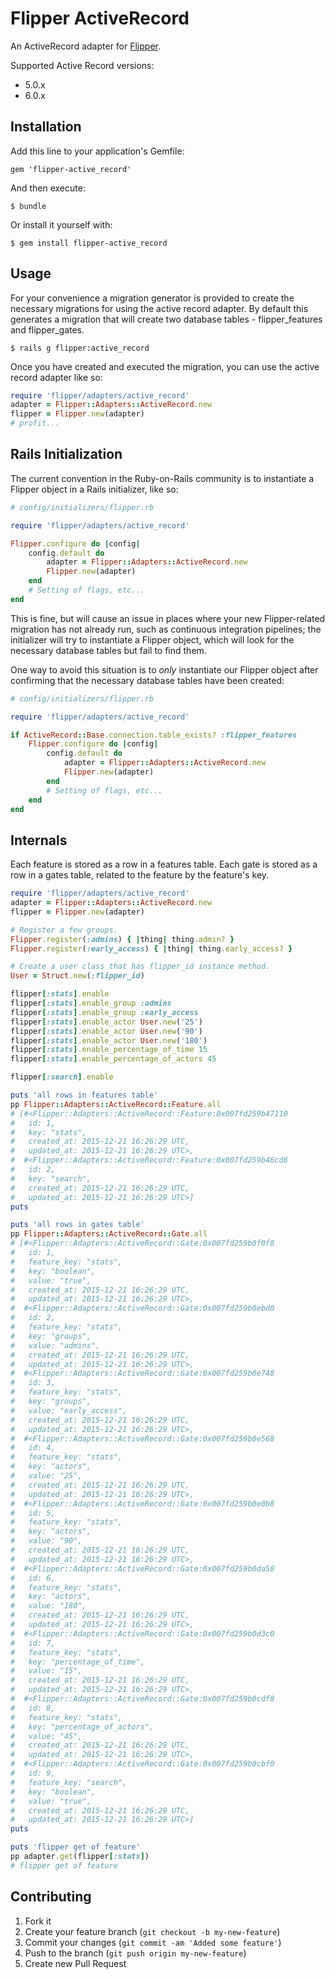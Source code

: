 # Flipper ActiveRecord

An ActiveRecord adapter for [Flipper](https://github.com/jnunemaker/flipper).

Supported Active Record versions:

* 5.0.x
* 6.0.x

## Installation

Add this line to your application's Gemfile:

    gem 'flipper-active_record'

And then execute:

    $ bundle

Or install it yourself with:

    $ gem install flipper-active_record

## Usage

For your convenience a migration generator is provided to create the necessary migrations for using the active record adapter. By default this generates a migration that will create two database tables - flipper_features and flipper_gates.

    $ rails g flipper:active_record

Once you have created and executed the migration, you can use the active record adapter like so:

```ruby
require 'flipper/adapters/active_record'
adapter = Flipper::Adapters::ActiveRecord.new
flipper = Flipper.new(adapter)
# profit...
```

## Rails Initialization

The current convention in the Ruby-on-Rails community is to instantiate a Flipper object in a Rails initializer, like so:

```ruby
# config/initializers/flipper.rb

require 'flipper/adapters/active_record'

Flipper.configure do |config|
    config.default do
        adapter = Flipper::Adapters::ActiveRecord.new
        Flipper.new(adapter)
    end
    # Setting of flags, etc...
end
```

This is fine, but will cause an issue in places where your new Flipper-related migration has not already run, such as continuous integration pipelines; the initializer will try to instantiate a Flipper object, which will look for the necessary database tables but fail to find them.

One way to avoid this situation is to *only* instantiate our Flipper object after confirming that the necessary database tables have been created:

```ruby
# config/initializers/flipper.rb

require 'flipper/adapters/active_record'

if ActiveRecord::Base.connection.table_exists? :flipper_features
    Flipper.configure do |config|
        config.default do
            adapter = Flipper::Adapters::ActiveRecord.new
            Flipper.new(adapter)
        end
        # Setting of flags, etc...
    end
end
```

## Internals

Each feature is stored as a row in a features table. Each gate is stored as a row in a gates table, related to the feature by the feature's key.

```ruby
require 'flipper/adapters/active_record'
adapter = Flipper::Adapters::ActiveRecord.new
flipper = Flipper.new(adapter)

# Register a few groups.
Flipper.register(:admins) { |thing| thing.admin? }
Flipper.register(:early_access) { |thing| thing.early_access? }

# Create a user class that has flipper_id instance method.
User = Struct.new(:flipper_id)

flipper[:stats].enable
flipper[:stats].enable_group :admins
flipper[:stats].enable_group :early_access
flipper[:stats].enable_actor User.new('25')
flipper[:stats].enable_actor User.new('90')
flipper[:stats].enable_actor User.new('180')
flipper[:stats].enable_percentage_of_time 15
flipper[:stats].enable_percentage_of_actors 45

flipper[:search].enable

puts 'all rows in features table'
pp Flipper::Adapters::ActiveRecord::Feature.all
# [#<Flipper::Adapters::ActiveRecord::Feature:0x007fd259b47110
#   id: 1,
#   key: "stats",
#   created_at: 2015-12-21 16:26:29 UTC,
#   updated_at: 2015-12-21 16:26:29 UTC>,
#  #<Flipper::Adapters::ActiveRecord::Feature:0x007fd259b46cd8
#   id: 2,
#   key: "search",
#   created_at: 2015-12-21 16:26:29 UTC,
#   updated_at: 2015-12-21 16:26:29 UTC>]
puts

puts 'all rows in gates table'
pp Flipper::Adapters::ActiveRecord::Gate.all
# [#<Flipper::Adapters::ActiveRecord::Gate:0x007fd259b0f0f8
#   id: 1,
#   feature_key: "stats",
#   key: "boolean",
#   value: "true",
#   created_at: 2015-12-21 16:26:29 UTC,
#   updated_at: 2015-12-21 16:26:29 UTC>,
#  #<Flipper::Adapters::ActiveRecord::Gate:0x007fd259b0ebd0
#   id: 2,
#   feature_key: "stats",
#   key: "groups",
#   value: "admins",
#   created_at: 2015-12-21 16:26:29 UTC,
#   updated_at: 2015-12-21 16:26:29 UTC>,
#  #<Flipper::Adapters::ActiveRecord::Gate:0x007fd259b0e748
#   id: 3,
#   feature_key: "stats",
#   key: "groups",
#   value: "early_access",
#   created_at: 2015-12-21 16:26:29 UTC,
#   updated_at: 2015-12-21 16:26:29 UTC>,
#  #<Flipper::Adapters::ActiveRecord::Gate:0x007fd259b0e568
#   id: 4,
#   feature_key: "stats",
#   key: "actors",
#   value: "25",
#   created_at: 2015-12-21 16:26:29 UTC,
#   updated_at: 2015-12-21 16:26:29 UTC>,
#  #<Flipper::Adapters::ActiveRecord::Gate:0x007fd259b0e0b8
#   id: 5,
#   feature_key: "stats",
#   key: "actors",
#   value: "90",
#   created_at: 2015-12-21 16:26:29 UTC,
#   updated_at: 2015-12-21 16:26:29 UTC>,
#  #<Flipper::Adapters::ActiveRecord::Gate:0x007fd259b0da50
#   id: 6,
#   feature_key: "stats",
#   key: "actors",
#   value: "180",
#   created_at: 2015-12-21 16:26:29 UTC,
#   updated_at: 2015-12-21 16:26:29 UTC>,
#  #<Flipper::Adapters::ActiveRecord::Gate:0x007fd259b0d3c0
#   id: 7,
#   feature_key: "stats",
#   key: "percentage_of_time",
#   value: "15",
#   created_at: 2015-12-21 16:26:29 UTC,
#   updated_at: 2015-12-21 16:26:29 UTC>,
#  #<Flipper::Adapters::ActiveRecord::Gate:0x007fd259b0cdf8
#   id: 8,
#   feature_key: "stats",
#   key: "percentage_of_actors",
#   value: "45",
#   created_at: 2015-12-21 16:26:29 UTC,
#   updated_at: 2015-12-21 16:26:29 UTC>,
#  #<Flipper::Adapters::ActiveRecord::Gate:0x007fd259b0cbf0
#   id: 9,
#   feature_key: "search",
#   key: "boolean",
#   value: "true",
#   created_at: 2015-12-21 16:26:29 UTC,
#   updated_at: 2015-12-21 16:26:29 UTC>]
puts

puts 'flipper get of feature'
pp adapter.get(flipper[:stats])
# flipper get of feature
```

## Contributing

1. Fork it
2. Create your feature branch (`git checkout -b my-new-feature`)
3. Commit your changes (`git commit -am 'Added some feature'`)
4. Push to the branch (`git push origin my-new-feature`)
5. Create new Pull Request
